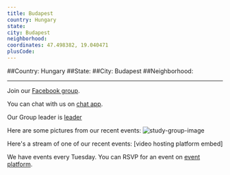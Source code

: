```yaml
---
title: Budapest
country: Hungary
state: 
city: Budapest
neighborhood: 
coordinates: 47.498382, 19.040471
plusCode:
---
```


##Country: Hungary
##State: 
##City: Budapest
##Neighborhood: 
*****
Join our [Facebook group](https://www.facebook.com/groups/free.code.camp.budapest).

You can chat with us on [chat app]().

Our Group leader is [leader]()

Here are some pictures from our recent events:
![study-group-image](https://scontent-dft4-2.xx.fbcdn.net/v/t31.0-8/16422827_10212070505817876_1832109569957606560_o.jpg?oh=7f32cfda598b465311a844a58b391d60&oe=59620B54)

Here's a stream of one of our recent events:
[video hosting platform embed]

We have events every Tuesday. You can RSVP for an event on [event platform]().
